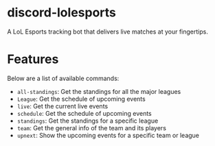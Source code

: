 # discord-lolesports
A  LoL Esports tracking bot that delivers live matches at your fingertips. 

# Features
Below are a list of available commands:
- `all-standings`: Get the standings for all the major leagues
- `League`: Get the schedule of upcoming events
- `live`: Get the current live events
- `schedule`: Get the schedule of upcoming events
- `standings`: Get the standings for a specific league
- `team`: Get the general info of the team and its players
- `upnext`: Show the upcoming events for a specific team or league
